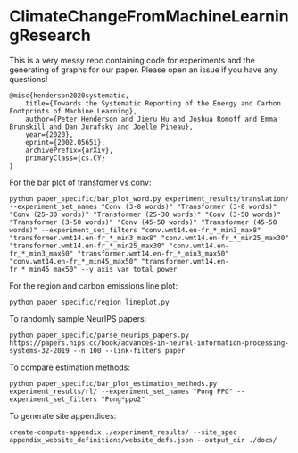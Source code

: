 # ClimateChangeFromMachineLearningResearch

This is a very messy repo containing code for experiments and the generating of graphs for our paper. Please open an issue if you have any questions!

```
@misc{henderson2020systematic,
    title={Towards the Systematic Reporting of the Energy and Carbon Footprints of Machine Learning},
    author={Peter Henderson and Jieru Hu and Joshua Romoff and Emma Brunskill and Dan Jurafsky and Joelle Pineau},
    year={2020},
    eprint={2002.05651},
    archivePrefix={arXiv},
    primaryClass={cs.CY}
}
```

For the bar plot of transfomer vs conv:

```
python paper_specific/bar_plot_word.py experiment_results/translation/ --experiment_set_names "Conv (3-8 words)" "Transformer (3-8 words)" "Conv (25-30 words)" "Transformer (25-30 words)" "Conv (3-50 words)" "Transformer (3-50 words)" "Conv (45-50 words)" "Transformer (45-50 words)" --experiment_set_filters "conv.wmt14.en-fr_*_min3_max8" "transformer.wmt14.en-fr_*_min3_max8" "conv.wmt14.en-fr_*_min25_max30" "transformer.wmt14.en-fr_*_min25_max30" "conv.wmt14.en-fr_*_min3_max50" "transformer.wmt14.en-fr_*_min3_max50" "conv.wmt14.en-fr_*_min45_max50" "transformer.wmt14.en-fr_*_min45_max50" --y_axis_var total_power
```

For the region and carbon emissions line plot:

```
python paper_specific/region_lineplot.py
```

To randomly sample NeurIPS papers:

```
python paper_specific/parse_neurips_papers.py https://papers.nips.cc/book/advances-in-neural-information-processing-systems-32-2019 --n 100 --link-filters paper
```

To compare estimation methods:

```
python paper_specific/bar_plot_estimation_methods.py experiment_results/rl/ --experiment_set_names "Pong PPO" --experiment_set_filters "Pong*ppo2"
```

To generate site appendices:

```
create-compute-appendix ./experiment_results/ --site_spec appendix_website_definitions/website_defs.json --output_dir ./docs/
```
